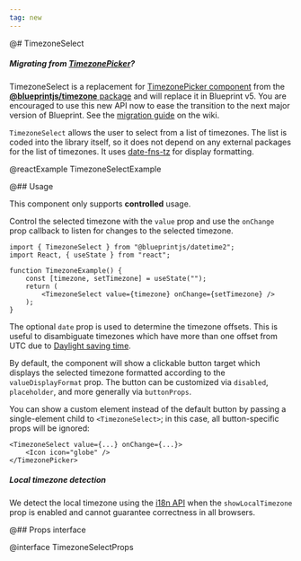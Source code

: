 ```yaml
---
tag: new
---
```


@# TimezoneSelect

<div class="@ns-callout @ns-intent-primary @ns-icon-info-sign">
    <h5 class="@ns-heading">

Migrating from [TimezonePicker](#timezone/timezone-picker)?

</h5>

TimezoneSelect is a replacement for [TimezonePicker component](#timezone/timezone-picker) from
the [__@blueprintjs/timezone__ package](#timezone) and will replace it in Blueprint v5.
You are encouraged to use this new API now to ease the transition to the next major version of Blueprint.
See the [migration guide](https://github.com/palantir/blueprint/wiki/datetime2-component-migration)
on the wiki.

</div>

`TimezoneSelect` allows the user to select from a list of timezones. The list is coded into the library itself, so it
does not depend on any external packages for the list of timezones. It uses [date-fns-tz](https://github.com/marnusw/date-fns-tz)
for display formatting.

@reactExample TimezoneSelectExample

@## Usage

This component only supports __controlled__ usage.

Control the selected timezone with the `value` prop and use the `onChange` prop callback to listen for changes to the
selected timezone.

```tsx
import { TimezoneSelect } from "@blueprintjs/datetime2";
import React, { useState } from "react";

function TimezoneExample() {
    const [timezone, setTimezone] = useState("");
    return (
        <TimezoneSelect value={timezone} onChange={setTimezone} />
    );
}
```

The optional `date` prop is used to determine the timezone offsets.
This is useful to disambiguate timezones which have more than one offset from UTC due to
[Daylight saving time](https://en.wikipedia.org/wiki/Daylight_saving_time).

By default, the component will show a clickable button target which displays the selected timezone formatted according
to the `valueDisplayFormat` prop. The button can be customized via `disabled`, `placeholder`, and more generally via
`buttonProps`.

You can show a custom element instead of the default button by passing a single-element child to `<TimezoneSelect>`;
in this case, all button-specific props will be ignored:

```tsx
<TimezoneSelect value={...} onChange={...}>
    <Icon icon="globe" />
</TimezonePicker>
```

<div class="@ns-callout @ns-intent-warning @ns-icon-warning-sign">
    <h5 class="@ns-heading">Local timezone detection</h5>

We detect the local timezone using the
[i18n API](https://developer.mozilla.org/en-US/docs/Web/JavaScript/Reference/Global_Objects/DateTimeFormat/resolvedOptions)
when the `showLocalTimezone` prop is enabled and cannot guarantee correctness in all browsers.
</div>

@## Props interface

@interface TimezoneSelectProps
